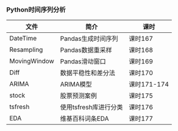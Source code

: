 ### Python时间序列分析

|文件|简介|课时|
|---|---|---|
|DateTime|Pandas生成时间序列|课时167|
|Resampling|Pandas数据重采样|课时168|
|MovingWindow|Pandas滑动窗口|课时169|
|Diff|数据平稳性和差分法|课时170|
|ARIMA|ARIMA模型|课时171-174|
|stock|股票预测案例|课时175|
|tsfresh|使用tsfresh库进行分类|课时176|
|EDA|维基百科词条EDA|课时177|